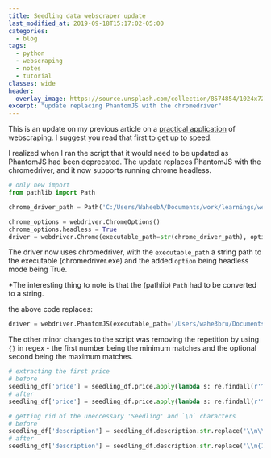```yaml
---
title: Seedling data webscraper update
last_modified_at: 2019-09-18T15:17:02-05:00
categories:
  - blog
tags:
  - python
  - webscraping
  - notes
  - tutorial
classes: wide
header:
  overlay_image: https://source.unsplash.com/collection/8574854/1024x720
excerpt: "update replacing PhantomJS with the chromedriver"
---
```

 This is an update on my previous article on a [practical application]() of webscraping.
 I suggest you read that first to get up to speed.

 I realized when I ran the script that it would need to be updated as PhantomJS had been
 deprecated.
 The update replaces PhantomJS with the chromedriver, and it now supports running chrome headless.

 ```python
 # only new import
 from pathlib import Path

 chrome_driver_path = Path('C:/Users/WaheebA/Documents/work/learnings/webscraping/chromedriver.exe')

 chrome_options = webdriver.ChromeOptions()
chrome_options.headless = True
driver = webdriver.Chrome(executable_path=str(chrome_driver_path), options=chrome_options)
```
The driver now uses chromedriver, with the `executable_path` a string path to the executable (chromedriver.exe) and the added `option` being headless mode being True.

*The interesting thing to note is that the (pathlib) `Path` had to be converted to a string.

the above code replaces:
``` python
driver = webdriver.PhantomJS(executable_path='/Users/wahe3bru/Documents/phantomjs-2.1.1-macosx/bin/phantomjs')
```

The other minor changes to the script was removing the repetition by using `{}` in regex - the first number being the minimum matches and the optional second being the maximum matches.
```python
# extracting the first price
# before
seedling_df['price'] = seedling_df.price.apply(lambda s: re.findall(r'^(R\d{1,2}\.\d\d)',s)[0])
# after
seedling_df['price'] = seedling_df.price.apply(lambda s: re.findall(r'^(R\d{1,2}\.\d{2})',s)[0])

# getting rid of the uneccessary 'Seedling' and `\n` characters
# before
seedling_df['description'] = seedling_df.description.str.replace('\\n\\n','').str.replace('Seedling','')
# after
seedling_df['description'] = seedling_df.description.str.replace('\\n{1,2}','').str.replace('Seedling','')
```
